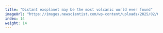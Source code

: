 ```yaml
---
title: "Distant exoplanet may be the most volcanic world ever found"
imageUrl: "https://images.newscientist.com/wp-content/uploads/2025/02/07223540/SEI_238793761.jpg?width=788"
index: 14
weight: 14
---
```

